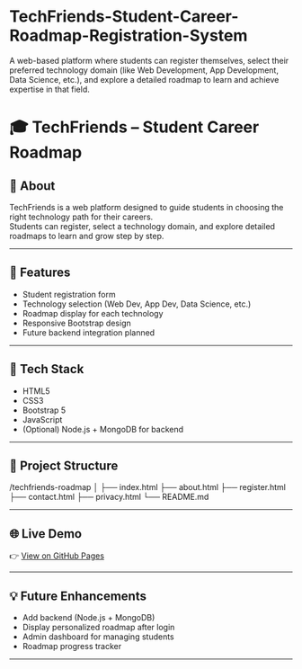 # TechFriends-Student-Career-Roadmap-Registration-System
A web-based platform where students can register themselves, select their preferred technology domain (like Web Development, App Development, Data Science, etc.), and explore a detailed roadmap to learn and achieve expertise in that field.

# 🎓 TechFriends – Student Career Roadmap

## 🧠 About
TechFriends is a web platform designed to guide students in choosing the right technology path for their careers.  
Students can register, select a technology domain, and explore detailed roadmaps to learn and grow step by step.

---

## 🚀 Features
- Student registration form  
- Technology selection (Web Dev, App Dev, Data Science, etc.)  
- Roadmap display for each technology  
- Responsive Bootstrap design  
- Future backend integration planned

---

## 🧩 Tech Stack
- HTML5  
- CSS3  
- Bootstrap 5  
- JavaScript  
- (Optional) Node.js + MongoDB for backend

---

## 📁 Project Structure
/techfriends-roadmap
│
├── index.html
├── about.html
├── register.html
├── contact.html
├── privacy.html
└── README.md


---

## 🌐 Live Demo
👉 [View on GitHub Pages](https://LalitPatil05.github.io/TechFriends-Student-Career-Roadmap-Registration-System/techfriends-roadmap/register.html)

---

## 💡 Future Enhancements
- Add backend (Node.js + MongoDB)
- Display personalized roadmap after login
- Admin dashboard for managing students
- Roadmap progress tracker

---

